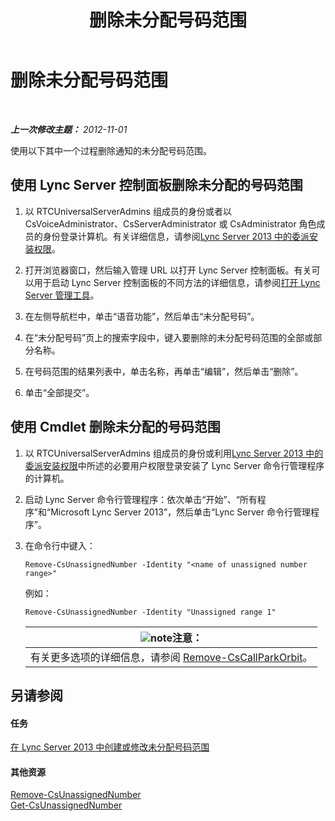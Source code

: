﻿---
title: 删除未分配号码范围
TOCTitle: 删除未分配号码范围
ms:assetid: a8141bfb-b94d-4d0f-a7a9-2e60d10b103a
ms:mtpsurl: https://technet.microsoft.com/zh-cn/library/Gg182565(v=OCS.15)
ms:contentKeyID: 49313856
ms.date: 05/19/2016
mtps_version: v=OCS.15
ms.translationtype: HT
---

# 删除未分配号码范围

 

_**上一次修改主题：** 2012-11-01_

使用以下其中一个过程删除通知的未分配号码范围。

## 使用 Lync Server 控制面板删除未分配的号码范围

1.  以 RTCUniversalServerAdmins 组成员的身份或者以 CsVoiceAdministrator、CsServerAdministrator 或 CsAdministrator 角色成员的身份登录计算机。有关详细信息，请参阅[Lync Server 2013 中的委派安装权限](lync-server-2013-delegate-setup-permissions.md)。

2.  打开浏览器窗口，然后输入管理 URL 以打开 Lync Server 控制面板。有关可以用于启动 Lync Server 控制面板的不同方法的详细信息，请参阅[打开 Lync Server 管理工具](lync-server-2013-open-lync-server-administrative-tools.md)。

3.  在左侧导航栏中，单击“语音功能”，然后单击“未分配号码”。

4.  在“未分配号码”页上的搜索字段中，键入要删除的未分配号码范围的全部或部分名称。

5.  在号码范围的结果列表中，单击名称，再单击“编辑”，然后单击“删除”。

6.  单击“全部提交”。

## 使用 Cmdlet 删除未分配的号码范围

1.  以 RTCUniversalServerAdmins 组成员的身份或利用[Lync Server 2013 中的委派安装权限](lync-server-2013-delegate-setup-permissions.md)中所述的必要用户权限登录安装了 Lync Server 命令行管理程序的计算机。

2.  启动 Lync Server 命令行管理程序：依次单击“开始”、“所有程序”和“Microsoft Lync Server 2013”，然后单击“Lync Server 命令行管理程序”。

3.  在命令行中键入：
    
        Remove-CsUnassignedNumber -Identity "<name of unassigned number range>" 
    
    例如：
    
        Remove-CsUnassignedNumber -Identity "Unassigned range 1"
    
    <table>
    <thead>
    <tr class="header">
    <th><img src="images/Dn783119.note(OCS.15).gif" title="note" alt="note" />注意：</th>
    </tr>
    </thead>
    <tbody>
    <tr class="odd">
    <td>有关更多选项的详细信息，请参阅 <a href="https://docs.microsoft.com/en-us/powershell/module/skype/Remove-CsCallParkOrbit">Remove-CsCallParkOrbit</a>。</td>
    </tr>
    </tbody>
    </table>


## 另请参阅

#### 任务

[在 Lync Server 2013 中创建或修改未分配号码范围](lync-server-2013-create-or-modify-an-unassigned-number-range.md)  

#### 其他资源

[Remove-CsUnassignedNumber](https://docs.microsoft.com/en-us/powershell/module/skype/Remove-CsUnassignedNumber)  
[Get-CsUnassignedNumber](https://docs.microsoft.com/en-us/powershell/module/skype/Get-CsUnassignedNumber)

